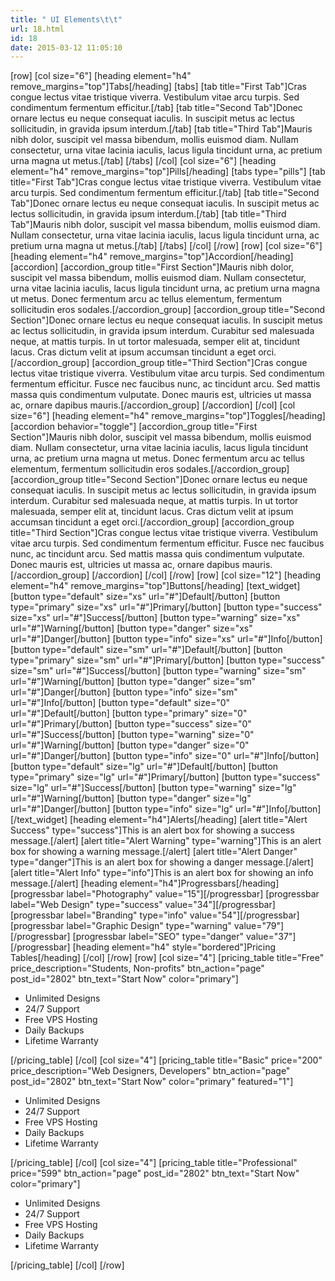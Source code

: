 ```yaml
---
title: " UI Elements\t\t"
url: 18.html
id: 18
date: 2015-03-12 11:05:10
---
```


\[row\] \[col size="6"\] \[heading element="h4" remove\_margins="top"\]Tabs\[/heading\] \[tabs\] \[tab title="First Tab"\]Cras congue lectus vitae tristique viverra. Vestibulum vitae arcu turpis. Sed condimentum fermentum efficitur.\[/tab\] \[tab title="Second Tab"\]Donec ornare lectus eu neque consequat iaculis. In suscipit metus ac lectus sollicitudin, in gravida ipsum interdum.\[/tab\] \[tab title="Third Tab"\]Mauris nibh dolor, suscipit vel massa bibendum, mollis euismod diam. Nullam consectetur, urna vitae lacinia iaculis, lacus ligula tincidunt urna, ac pretium urna magna ut metus.\[/tab\] \[/tabs\] \[/col\] \[col size="6"\] \[heading element="h4" remove\_margins="top"\]Pills\[/heading\] \[tabs type="pills"\] \[tab title="First Tab"\]Cras congue lectus vitae tristique viverra. Vestibulum vitae arcu turpis. Sed condimentum fermentum efficitur.\[/tab\] \[tab title="Second Tab"\]Donec ornare lectus eu neque consequat iaculis. In suscipit metus ac lectus sollicitudin, in gravida ipsum interdum.\[/tab\] \[tab title="Third Tab"\]Mauris nibh dolor, suscipit vel massa bibendum, mollis euismod diam. Nullam consectetur, urna vitae lacinia iaculis, lacus ligula tincidunt urna, ac pretium urna magna ut metus.\[/tab\] \[/tabs\] \[/col\] \[/row\] \[row\] \[col size="6"\] \[heading element="h4" remove\_margins="top"\]Accordion\[/heading\] \[accordion\] \[accordion\_group title="First Section"\]Mauris nibh dolor, suscipit vel massa bibendum, mollis euismod diam. Nullam consectetur, urna vitae lacinia iaculis, lacus ligula tincidunt urna, ac pretium urna magna ut metus. Donec fermentum arcu ac tellus elementum, fermentum sollicitudin eros sodales.\[/accordion\_group\] \[accordion\_group title="Second Section"\]Donec ornare lectus eu neque consequat iaculis. In suscipit metus ac lectus sollicitudin, in gravida ipsum interdum. Curabitur sed malesuada neque, at mattis turpis. In ut tortor malesuada, semper elit at, tincidunt lacus. Cras dictum velit at ipsum accumsan tincidunt a eget orci.\[/accordion\_group\] \[accordion\_group title="Third Section"\]Cras congue lectus vitae tristique viverra. Vestibulum vitae arcu turpis. Sed condimentum fermentum efficitur. Fusce nec faucibus nunc, ac tincidunt arcu. Sed mattis massa quis condimentum vulputate. Donec mauris est, ultricies ut massa ac, ornare dapibus mauris.\[/accordion\_group\] \[/accordion\] \[/col\] \[col size="6"\] \[heading element="h4" remove\_margins="top"\]Toggles\[/heading\] \[accordion behavior="toggle"\] \[accordion\_group title="First Section"\]Mauris nibh dolor, suscipit vel massa bibendum, mollis euismod diam. Nullam consectetur, urna vitae lacinia iaculis, lacus ligula tincidunt urna, ac pretium urna magna ut metus. Donec fermentum arcu ac tellus elementum, fermentum sollicitudin eros sodales.\[/accordion\_group\] \[accordion\_group title="Second Section"\]Donec ornare lectus eu neque consequat iaculis. In suscipit metus ac lectus sollicitudin, in gravida ipsum interdum. Curabitur sed malesuada neque, at mattis turpis. In ut tortor malesuada, semper elit at, tincidunt lacus. Cras dictum velit at ipsum accumsan tincidunt a eget orci.\[/accordion\_group\] \[accordion\_group title="Third Section"\]Cras congue lectus vitae tristique viverra. Vestibulum vitae arcu turpis. Sed condimentum fermentum efficitur. Fusce nec faucibus nunc, ac tincidunt arcu. Sed mattis massa quis condimentum vulputate. Donec mauris est, ultricies ut massa ac, ornare dapibus mauris.\[/accordion\_group\] \[/accordion\] \[/col\] \[/row\] \[row\] \[col size="12"\] \[heading element="h4" remove\_margins="top"\]Buttons\[/heading\] \[text\_widget\] \[button type="default" size="xs" url="#"\]Default\[/button\] \[button type="primary" size="xs" url="#"\]Primary\[/button\] \[button type="success" size="xs" url="#"\]Success\[/button\] \[button type="warning" size="xs" url="#"\]Warning\[/button\] \[button type="danger" size="xs" url="#"\]Danger\[/button\] \[button type="info" size="xs" url="#"\]Info\[/button\] \[button type="default" size="sm" url="#"\]Default\[/button\] \[button type="primary" size="sm" url="#"\]Primary\[/button\] \[button type="success" size="sm" url="#"\]Success\[/button\] \[button type="warning" size="sm" url="#"\]Warning\[/button\] \[button type="danger" size="sm" url="#"\]Danger\[/button\] \[button type="info" size="sm" url="#"\]Info\[/button\] \[button type="default" size="0" url="#"\]Default\[/button\] \[button type="primary" size="0" url="#"\]Primary\[/button\] \[button type="success" size="0" url="#"\]Success\[/button\] \[button type="warning" size="0" url="#"\]Warning\[/button\] \[button type="danger" size="0" url="#"\]Danger\[/button\] \[button type="info" size="0" url="#"\]Info\[/button\] \[button type="default" size="lg" url="#"\]Default\[/button\] \[button type="primary" size="lg" url="#"\]Primary\[/button\] \[button type="success" size="lg" url="#"\]Success\[/button\] \[button type="warning" size="lg" url="#"\]Warning\[/button\] \[button type="danger" size="lg" url="#"\]Danger\[/button\] \[button type="info" size="lg" url="#"\]Info\[/button\] \[/text\_widget\] \[heading element="h4"\]Alerts\[/heading\] \[alert title="Alert Success" type="success"\]This is an alert box for showing a success message.\[/alert\] \[alert title="Alert Warning" type="warning"\]This is an alert box for showing a warning message.\[/alert\] \[alert title="Alert Danger" type="danger"\]This is an alert box for showing a danger message.\[/alert\] \[alert title="Alert Info" type="info"\]This is an alert box for showing an info message.\[/alert\] \[heading element="h4"\]Progressbars\[/heading\] \[progressbar label="Photography" value="15"\]\[/progressbar\] \[progressbar label="Web Design" type="success" value="34"\]\[/progressbar\] \[progressbar label="Branding" type="info" value="54"\]\[/progressbar\] \[progressbar label="Graphic Design" type="warning" value="79"\]\[/progressbar\] \[progressbar label="SEO" type="danger" value="37"\]\[/progressbar\] \[heading element="h4" style="bordered"\]Pricing Tables\[/heading\] \[/col\] \[/row\] \[row\] \[col size="4"\] \[pricing\_table title="Free" price\_description="Students, Non-profits" btn\_action="page" post\_id="2802" btn\_text="Start Now" color="primary"\]

*   Unlimited Designs
*   24/7 Support
*   Free VPS Hosting
*   Daily Backups
*   Lifetime Warranty

\[/pricing\_table\] \[/col\] \[col size="4"\] \[pricing\_table title="Basic" price="200" price\_description="Web Designers, Developers" btn\_action="page" post\_id="2802" btn\_text="Start Now" color="primary" featured="1"\]

*   Unlimited Designs
*   24/7 Support
*   Free VPS Hosting
*   Daily Backups
*   Lifetime Warranty

\[/pricing\_table\] \[/col\] \[col size="4"\] \[pricing\_table title="Professional" price="599" btn\_action="page" post\_id="2802" btn_text="Start Now" color="primary"\]

*   Unlimited Designs
*   24/7 Support
*   Free VPS Hosting
*   Daily Backups
*   Lifetime Warranty

\[/pricing_table\] \[/col\] \[/row\]